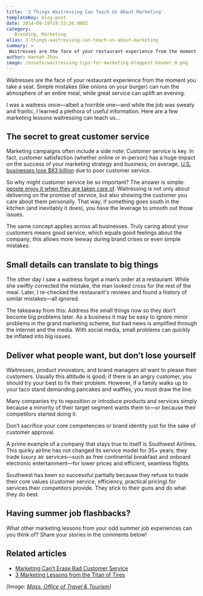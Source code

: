 ```yaml
---
title: '3 Things Waitressing Can Teach Us About Marketing'
templateKey: blog-post
date: 2014-09-19T19:53:26.000Z
category: 
  -Branding, Marketing
alias: 3-things-waitressing-can-teach-us-about-marketing
summary: > 
 Waitresses are the face of your restaurant experience from the moment you take a seat. Simple mistakes (like onions on your burger) can ruin the atmosphere of an entire meal, while great service can uplift an evening. 
author: Hannah Zhou
image: /assets/waitressing-tips-for-marketing-blogpost-header_0.png
---
```


Waitresses are the face of your restaurant experience from the moment you take a seat. Simple mistakes (like onions on your burger) can ruin the atmosphere of an entire meal, while great service can uplift an evening.

I was a waitress once—albeit a horrible one—and while the job was sweaty and frantic, I learned a plethora of useful information. Here are a few marketing lessons waitressing can teach us...

**The secret to great customer service**
----------------------------------------

Marketing campaigns often include a side note: Customer service is key. In fact, customer satisfaction (whether online or in-person) has a huge impact on the success of your marketing strategy and business; on average, [U.S. businesses lose $83 billion](https://www.business2community.com/infographics/the-financial-impact-of-customer-service-infographic-0529351) due to poor customer service.

So why might customer service be so important? The answer is simple: [people enjoy it when they are taken care of](/insights/best-way-earn-loyal-customers). Waitressing is not only about delivering on the promise of service, but also showing the customer you care about them personally. That way, if something goes south in the kitchen (and inevitably it does), you have the leverage to smooth out those issues.

The same concept applies across all businesses. Truly caring about your customers means good service, which equals good feelings about the company; this allows more leeway during brand crises or even simple mistakes.

**Small details can translate to big things**
---------------------------------------------

The other day I saw a waitress forget a man’s order at a restaurant. While she swiftly corrected the mistake, the man looked cross for the rest of the meal. Later, I re-checked the restaurant's reviews and found a history of similar mistakes—all ignored.

The takeaway from this: Address the small things now so they don’t become big problems later. As a business it may be easy to ignore minor problems in the grand marketing scheme, but bad news is amplified through the internet and the media. With social media, small problems can quickly be inflated into big issues.

Deliver what people want, but don’t lose yourself
-------------------------------------------------

Waitresses, product innovators, and brand managers all want to please their customers. Usually this attitude is good; if there is an angry customer, you should try your best to fix their problem. However, if a family walks up to your taco stand demanding pancakes and waffles, you must draw the line.

Many companies try to reposition or introduce products and services simply because a minority of their target segment wants them to—or because their competitors started doing it.

Don’t sacrifice your core competencies or brand identity just for the sake of customer approval.

A prime example of a company that stays true to itself is Southwest Airlines. This quirky airline has not changed its service model for 35+ years; they trade luxury air services—such as free continental breakfast and onboard electronic entertainment—for lower prices and efficient, seamless flights.

Southwest has been so successful partially because they refuse to trade their core values (customer service, efficiency, practical pricing) for services their competitors provide. They stick to their guns and do what they do best.

Having summer job flashbacks?
-----------------------------

What other marketing lessons from your odd summer job experiences can you think of? Share your stories in the comments below!

**Related articles**
--------------------

*   [Marketing Can’t Erase Bad Customer Service](/insights/marketing-cant-erase-bad-customer-service)
*   [3 Marketing Lessons from the Titan of Tires](/insights/3-marketing-lessons-titan-tires)

_\[Image: [Mass. Office of Travel & Tourism](http://www.flickr.com/photos/masstravel/7644024498/in/photolist-cDtCaQ-4ymSXE-dfM3FZ-9BvbaX-9qEG9N-5ww1XV-g8QeTQ-5JxkAs-nm5up-5JtiaN-7zxJ7K-bM9Qoi-7vjmE-4hATb-4GrujP-8Awj9C-4oAFqP-6WASFX-5Jp2yv-4gwYUV-4tTm1J-2EdxeJ-8KsWi9-LK76N-6jq2Cc-37kBrE-EKPNr-F58r8-b8k6e-5fhbmx-yydiP-6gj7X5-91Ruse-8QqGG-sAMGY-g8Q5Ph-3drigg-ixMWEn-7uh4cr-BcLin-B6Gsn-2pGq2h-5wAjns-7M4ipZ-6iPPXL-5n8XDc-5W7JiY-nETk6-c5Jsv5-6iPJh3)\]_